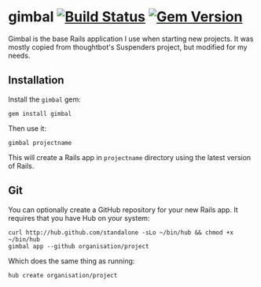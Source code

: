 # gimbal [![Build Status](https://travis-ci.org/pacso/gimbal.svg?branch=master)](https://travis-ci.org/pacso/gimbal) [![Gem Version](https://badge.fury.io/rb/gimbal.svg)](https://badge.fury.io/rb/gimbal)

Gimbal is the base Rails application I use when starting new projects. It was mostly copied from thoughtbot's Suspenders project, but modified for my needs.

## Installation

Install the `gimbal` gem:

    gem install gimbal

Then use it:

    gimbal projectname

This will create a Rails app in `projectname` directory using the latest version of Rails.

## Git

You can optionally create a GitHub repository for your new Rails app. It requires that you have Hub on your system:

    curl http://hub.github.com/standalone -sLo ~/bin/hub && chmod +x ~/bin/hub
    gimbal app --github organisation/project

Which does the same thing as running:

    hub create organisation/project
